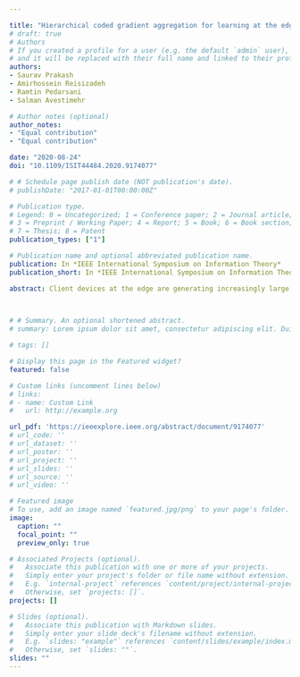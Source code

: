 ```yaml
---

title: "Hierarchical coded gradient aggregation for learning at the edge"
# draft: true
# Authors
# If you created a profile for a user (e.g. the default `admin` user), write the username (folder name) here 
# and it will be replaced with their full name and linked to their profile.
authors:
- Saurav Prakash
- Amirhossein Reisizadeh
- Ramtin Pedarsani
- Salman Avestimehr

# Author notes (optional)
author_notes:
- "Equal contribution"
- "Equal contribution"

date: "2020-08-24"
doi: "10.1109/ISIT44484.2020.9174077"

# # Schedule page publish date (NOT publication's date).
# publishDate: "2017-01-01T00:00:00Z"

# Publication type.
# Legend: 0 = Uncategorized; 1 = Conference paper; 2 = Journal article;
# 3 = Preprint / Working Paper; 4 = Report; 5 = Book; 6 = Book section;
# 7 = Thesis; 8 = Patent
publication_types: ["1"]

# Publication name and optional abbreviated publication name.
publication: In *IEEE International Symposium on Information Theory*
publication_short: In *IEEE International Symposium on Information Theory*

abstract: Client devices at the edge are generating increasingly large amounts of rich data suitable for learning powerful statistical models. However, privacy concerns and heavy communication load make it infeasible to move the client data to a centralized location for training. In many distributed learning setups, client nodes carry out gradient computations on their local data while the central master server receives the local gradients and aggregates them to take the global model update step. To guarantee robustness against *straggling* communication links, we consider a hierarchical setup with $n_e$ clients and $n_h$ reliable helper nodes that are available to aid in gradient aggregation at the master. To achieve resiliency against straggling client-to-helpers links, we propose two approaches leveraging *coded redundancy*. First is the Aligned Repetition Coding (ARC) that repeats gradient components on the helper links, allowing  significant partial aggregations at the helpers, resulting in a helpers-to-master communication load ($C_{HM}$) of $\mathcal{O}(n_h)$. ARC however results in a client-to-helpers communication load ($C_{EH}$) of $\Theta(n_h)$, which is prohibitive for client nodes due to limited and costly bandwidth. We thus propose Aligned Minimum Distance Separable Coding (AMC) that achieves optimal $C_{EH}$ of $\Theta(1)$ for a given resiliency threshold by using MDS code over the gradient components, while achieving a $C_{HM}$ of $\mathcal{O}(n_e)$. 
 


# # Summary. An optional shortened abstract.
# summary: Lorem ipsum dolor sit amet, consectetur adipiscing elit. Duis posuere tellus ac convallis placerat. Proin tincidunt magna sed ex sollicitudin condimentum.

# tags: []

# Display this page in the Featured widget?
featured: false

# Custom links (uncomment lines below)
# links:
# - name: Custom Link
#   url: http://example.org

url_pdf: 'https://ieeexplore.ieee.org/abstract/document/9174077'
# url_code: ''
# url_dataset: ''
# url_poster: ''
# url_project: ''
# url_slides: ''
# url_source: ''
# url_video: ''

# Featured image
# To use, add an image named `featured.jpg/png` to your page's folder. 
image:
  caption: ""
  focal_point: ""
  preview_only: true

# Associated Projects (optional).
#   Associate this publication with one or more of your projects.
#   Simply enter your project's folder or file name without extension.
#   E.g. `internal-project` references `content/project/internal-project/index.md`.
#   Otherwise, set `projects: []`.
projects: []

# Slides (optional).
#   Associate this publication with Markdown slides.
#   Simply enter your slide deck's filename without extension.
#   E.g. `slides: "example"` references `content/slides/example/index.md`.
#   Otherwise, set `slides: ""`.
slides: ""
---
```



<!-- {{% callout note %}}
Click the *Cite* button above to demo the feature to enable visitors to import publication metadata into their reference management software.
{{% /callout %}}

{{% callout note %}}
Create your slides in Markdown - click the *Slides* button to check out the example.
{{% /callout %}}

Supplementary notes can be added here, including [code, math, and images](https://wowchemy.com/docs/writing-markdown-latex/). -->
